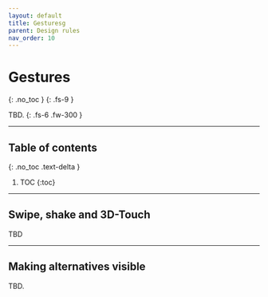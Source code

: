 ```yaml
---
layout: default
title: Gesturesg
parent: Design rules
nav_order: 10
---
```


# Gestures
{: .no_toc }
{: .fs-9 }

TBD.
{: .fs-6 .fw-300 }

---

## Table of contents
{: .no_toc .text-delta }

1. TOC
{:toc}


---

## Swipe, shake and 3D-Touch
TBD

---

## Making alternatives visible
TBD.



